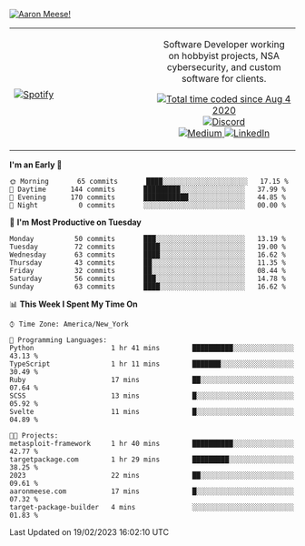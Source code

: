 [![Aaron Meese!](https://user-images.githubusercontent.com/17814535/88975338-a2aabf00-d27f-11ea-963f-8a19608716b4.png)](https://github.com/ajmeese7/readme-ascii "README ASCII")

<!-- Modified from project here: https://github.com/novatorem/novatorem -->
<table width="100%">
  <tr>
  <td width="50%">

&nbsp; <br> [![Spotify](https://ajmeese7.vercel.app/api/spotify)](https://open.spotify.com/user/ajmeese)

  </td>
  <td width="50%">
    <p align="center">
    Software Developer working on hobbyist projects, NSA cybersecurity, and custom software for clients.
    </p>
    <p align="center">
      <a href="https://wakatime.com/@f726891d-3b02-46cd-9b60-e8c59f9e2b14">
        <img src="https://wakatime.com/badge/user/f726891d-3b02-46cd-9b60-e8c59f9e2b14.svg" alt="Total time coded since Aug 4 2020" title="WakaTime" />
      </a>
      <a href="http://link.aaronmeese.com/discord">
        <img src="https://img.shields.io/badge/discord-ajmeese7%234835-369?style=flat-square&logo=discord&logoColor=white&color=purple" alt="Discord" title="Discord">
      </a>
      <br />
      <a href="https://link.aaronmeese.com/medium">
        <img src="https://img.shields.io/badge/medium-ajmeese7-1DB954?style=flat-square&logo=medium&logoColor=white" alt="Medium" title="Medium">
      </a>
      <a href="https://link.aaronmeese.com/linkedin">
        <img src="https://img.shields.io/badge/linkedIn-aaronmeese-1DB954?style=flat-square&logo=linkedin&logoColor=white&color=blue" alt="LinkedIn" title="LinkedIn">
      </a>
    </p>
  </td>

</table>

[//]: <> (The `&nbsp;` is to have Aphelion take up more space)

<!--START_SECTION:waka-->
**I'm an Early 🐤** 

```text
🌞 Morning       65 commits       ████░░░░░░░░░░░░░░░░░░░░░   17.15 % 
🌆 Daytime      144 commits       █████████░░░░░░░░░░░░░░░░   37.99 % 
🌃 Evening      170 commits       ███████████░░░░░░░░░░░░░░   44.85 % 
🌙 Night          0 commits       ░░░░░░░░░░░░░░░░░░░░░░░░░   00.00 % 

```
📅 **I'm Most Productive on Tuesday** 

```text
Monday          50 commits       ███░░░░░░░░░░░░░░░░░░░░░░   13.19 % 
Tuesday         72 commits       ████░░░░░░░░░░░░░░░░░░░░░   19.00 % 
Wednesday       63 commits       ████░░░░░░░░░░░░░░░░░░░░░   16.62 % 
Thursday        43 commits       ██░░░░░░░░░░░░░░░░░░░░░░░   11.35 % 
Friday          32 commits       ██░░░░░░░░░░░░░░░░░░░░░░░   08.44 % 
Saturday        56 commits       ███░░░░░░░░░░░░░░░░░░░░░░   14.78 % 
Sunday          63 commits       ████░░░░░░░░░░░░░░░░░░░░░   16.62 % 

```


📊 **This Week I Spent My Time On** 

```text
⌚︎ Time Zone: America/New_York

💬 Programming Languages: 
Python                   1 hr 41 mins        ██████████░░░░░░░░░░░░░░░   43.13 % 
TypeScript               1 hr 11 mins        ███████░░░░░░░░░░░░░░░░░░   30.49 % 
Ruby                     17 mins             ██░░░░░░░░░░░░░░░░░░░░░░░   07.64 % 
SCSS                     13 mins             █░░░░░░░░░░░░░░░░░░░░░░░░   05.92 % 
Svelte                   11 mins             █░░░░░░░░░░░░░░░░░░░░░░░░   04.89 % 

🐱‍💻 Projects: 
metasploit-framework     1 hr 40 mins        ██████████░░░░░░░░░░░░░░░   42.77 % 
targetpackage.com        1 hr 29 mins        █████████░░░░░░░░░░░░░░░░   38.25 % 
2023                     22 mins             ██░░░░░░░░░░░░░░░░░░░░░░░   09.61 % 
aaronmeese.com           17 mins             █░░░░░░░░░░░░░░░░░░░░░░░░   07.32 % 
target-package-builder   4 mins              ░░░░░░░░░░░░░░░░░░░░░░░░░   01.83 % 

```


 Last Updated on 19/02/2023 16:02:10 UTC
<!--END_SECTION:waka-->
